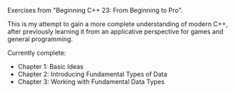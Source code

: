 Exercises from "Beginning C++ 23: From Beginning to Pro". 

This is my attempt to gain a more complete understanding of modern C++, after previously learning it from an applicative perspective for games and general programming.

Currently complete:
- Chapter 1: Basic Ideas
- Chapter 2: Introducing Fundamental Types of Data
- Chapter 3: Working with Fundamental Data Types
